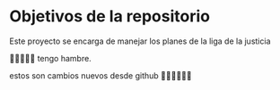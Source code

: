 # Objetivos de la repositorio

Este proyecto se encarga de manejar los planes de la liga de la justicia

🍔🍔🍔🍔🍔 tengo hambre.

estos son cambios nuevos desde github 🍻🍻🍻🍻🍻🍻
